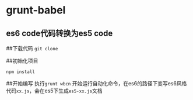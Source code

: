 # grunt-babel
es6 code代码转换为es5 code
-------------------------------------------------------
##下载代码
`git clone `

##初始化项目

`npm install`

##开始编写
执行`grunt wbcn` 开始运行自动化命令，在es6的路径下变写es6风格代码`xx.js`，会在es5下生成`es5-xx.js`文档
